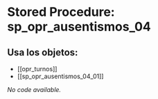 # Stored Procedure: sp_opr_ausentismos_04

## Usa los objetos:
- [[opr_turnos]]
- [[sp_opr_ausentismos_04_01]]

*No code available.*
